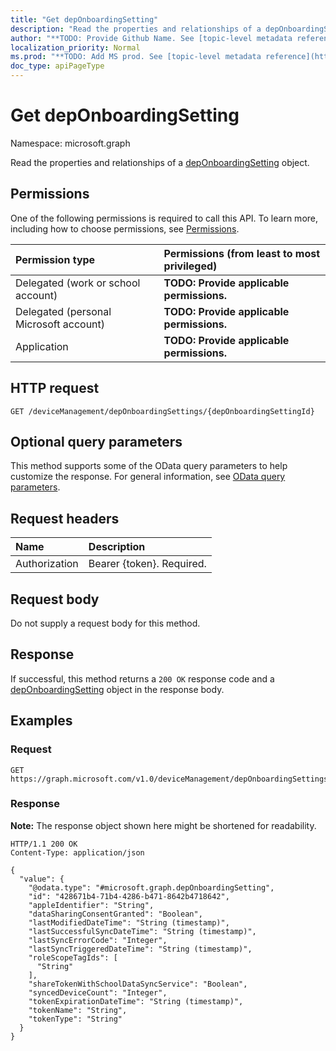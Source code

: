 ```yaml
---
title: "Get depOnboardingSetting"
description: "Read the properties and relationships of a depOnboardingSetting object."
author: "**TODO: Provide Github Name. See [topic-level metadata reference](https://msgo.azurewebsites.net/add/document/guidelines/metadata.html#topic-level-metadata)**"
localization_priority: Normal
ms.prod: "**TODO: Add MS prod. See [topic-level metadata reference](https://msgo.azurewebsites.net/add/document/guidelines/metadata.html#topic-level-metadata)**"
doc_type: apiPageType
---
```


# Get depOnboardingSetting
Namespace: microsoft.graph



Read the properties and relationships of a [depOnboardingSetting](../resources/deponboardingsetting.md) object.

## Permissions
One of the following permissions is required to call this API. To learn more, including how to choose permissions, see [Permissions](/graph/permissions-reference).

|Permission type|Permissions (from least to most privileged)|
|:---|:---|
|Delegated (work or school account)|**TODO: Provide applicable permissions.**|
|Delegated (personal Microsoft account)|**TODO: Provide applicable permissions.**|
|Application|**TODO: Provide applicable permissions.**|

## HTTP request

<!-- {
  "blockType": "ignored"
}
-->
``` http
GET /deviceManagement/depOnboardingSettings/{depOnboardingSettingId}
```

## Optional query parameters
This method supports some of the OData query parameters to help customize the response. For general information, see [OData query parameters](/graph/query-parameters).

## Request headers
|Name|Description|
|:---|:---|
|Authorization|Bearer {token}. Required.|

## Request body
Do not supply a request body for this method.

## Response

If successful, this method returns a `200 OK` response code and a [depOnboardingSetting](../resources/deponboardingsetting.md) object in the response body.

## Examples

### Request
<!-- {
  "blockType": "request",
  "name": "get_deponboardingsetting"
}
-->
``` http
GET https://graph.microsoft.com/v1.0/deviceManagement/depOnboardingSettings/{depOnboardingSettingId}
```


### Response
**Note:** The response object shown here might be shortened for readability.
<!-- {
  "blockType": "response",
  "truncated": true,
  "@odata.type": "microsoft.graph.depOnboardingSetting"
}
-->
``` http
HTTP/1.1 200 OK
Content-Type: application/json

{
  "value": {
    "@odata.type": "#microsoft.graph.depOnboardingSetting",
    "id": "428671b4-71b4-4286-b471-8642b4718642",
    "appleIdentifier": "String",
    "dataSharingConsentGranted": "Boolean",
    "lastModifiedDateTime": "String (timestamp)",
    "lastSuccessfulSyncDateTime": "String (timestamp)",
    "lastSyncErrorCode": "Integer",
    "lastSyncTriggeredDateTime": "String (timestamp)",
    "roleScopeTagIds": [
      "String"
    ],
    "shareTokenWithSchoolDataSyncService": "Boolean",
    "syncedDeviceCount": "Integer",
    "tokenExpirationDateTime": "String (timestamp)",
    "tokenName": "String",
    "tokenType": "String"
  }
}
```


